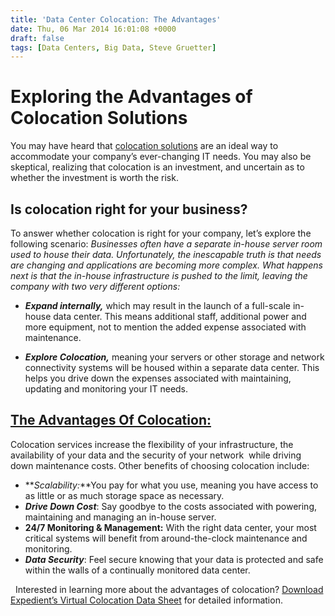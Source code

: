 ```yaml
---
title: 'Data Center Colocation: The Advantages'
date: Thu, 06 Mar 2014 16:01:08 +0000
draft: false
tags: [Data Centers, Big Data, Steve Gruetter]
---
```


Exploring the Advantages of Colocation Solutions
================================================

You may have heard that [colocation solutions](https://www.expedient.com/cloud-computing/virtual-colocation/ "Virtual Colocation") are an ideal way to accommodate your company’s ever-changing IT needs. You may also be skeptical, realizing that colocation is an investment, and uncertain as to whether the investment is worth the risk.

Is colocation right for your business?
--------------------------------------

To answer whether colocation is right for your company, let’s explore the following scenario: _Businesses often have a separate in-house server room used to house their data. Unfortunately, the inescapable truth is that needs are changing and applications are becoming more complex. What happens next is that the in-house infrastructure is pushed to the limit, leaving the company with two very different options:_

*   **_Expand internally,_** which may result in the launch of a full-scale in-house data center. This means additional staff, additional power and more equipment, not to mention the added expense associated with maintenance.

*   **_Explore Colocation,_** meaning your servers or other storage and network connectivity systems will be housed within a separate data center. This helps you drive down the expenses associated with maintaining, updating and monitoring your IT needs.

[The Advantages Of Colocation:](https://www.expedient.com/how-experienced-companies-utilize-virtual-colocation/ "How Experienced Companies Utilize Virtual Colocation")
-----------------------------------------------------------------------------------------------------------------------------------------------------------------------

Colocation services increase the flexibility of your infrastructure, the availability of your data and the security of your network  while driving down maintenance costs. Other benefits of choosing colocation include:

*   **_Scalability:_**You pay for what you use, meaning you have access to as little or as much storage space as necessary.
*   **_Drive Down Cost_**: Say goodbye to the costs associated with powering, maintaining and managing an in-house server.
*   **24/7 Monitoring & Management:** With the right data center, your most critical systems will benefit from around-the-clock maintenance and monitoring.
*   **_Data Security_**: Feel secure knowing that your data is protected and safe within the walls of a continually monitored data center.

  Interested in learning more about the advantages of colocation? [Download Expedient’s Virtual Colocation Data Sheet](http://bit.ly/TshXUZ) for detailed information.
